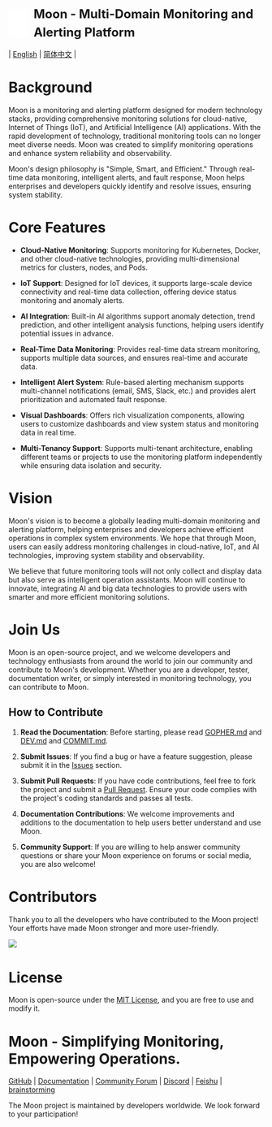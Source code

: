 <div style="display: flex; align-items: center;">
  <img 
    src="./docs/images/logo.svg" 
    alt="Logo" 
    style="height: 4em; width: auto; vertical-align: middle; margin-right: 10px;" 
  />
  <h1 style="margin: 0; font-size: 24px; line-height: 1.5;">Moon - Multi-Domain Monitoring and Alerting Platform</h1>
</div>

| [English](README.md) | [简体中文](docs/README.zh-CN.md) |

# Background

Moon is a monitoring and alerting platform designed for modern technology stacks, providing comprehensive monitoring solutions for cloud-native, Internet of Things (IoT), and Artificial Intelligence (AI) applications. With the rapid development of technology, traditional monitoring tools can no longer meet diverse needs. Moon was created to simplify monitoring operations and enhance system reliability and observability.

Moon's design philosophy is "Simple, Smart, and Efficient." Through real-time data monitoring, intelligent alerts, and fault response, Moon helps enterprises and developers quickly identify and resolve issues, ensuring system stability.

# Core Features

* **Cloud-Native Monitoring**: Supports monitoring for Kubernetes, Docker, and other cloud-native technologies, providing multi-dimensional metrics for clusters, nodes, and Pods.

* **IoT Support**: Designed for IoT devices, it supports large-scale device connectivity and real-time data collection, offering device status monitoring and anomaly alerts.

* **AI Integration**: Built-in AI algorithms support anomaly detection, trend prediction, and other intelligent analysis functions, helping users identify potential issues in advance.

* **Real-Time Data Monitoring**: Provides real-time data stream monitoring, supports multiple data sources, and ensures real-time and accurate data.

* **Intelligent Alert System**: Rule-based alerting mechanism supports multi-channel notifications (email, SMS, Slack, etc.) and provides alert prioritization and automated fault response.

* **Visual Dashboards**: Offers rich visualization components, allowing users to customize dashboards and view system status and monitoring data in real time.

* **Multi-Tenancy Support**: Supports multi-tenant architecture, enabling different teams or projects to use the monitoring platform independently while ensuring data isolation and security.

# Vision

Moon's vision is to become a globally leading multi-domain monitoring and alerting platform, helping enterprises and developers achieve efficient operations in complex system environments. We hope that through Moon, users can easily address monitoring challenges in cloud-native, IoT, and AI technologies, improving system stability and observability.

We believe that future monitoring tools will not only collect and display data but also serve as intelligent operation assistants. Moon will continue to innovate, integrating AI and big data technologies to provide users with smarter and more efficient monitoring solutions.

# Join Us

Moon is an open-source project, and we welcome developers and technology enthusiasts from around the world to join our community and contribute to Moon's development. Whether you are a developer, tester, documentation writer, or simply interested in monitoring technology, you can contribute to Moon.

## How to Contribute

1. **Read the Documentation**: Before starting, please read [GOPHER.md](./docs/dev/GOPHER.md) and [DEV.md](./docs/dev/DEV.md) and [COMMIT.md](./docs/dev/COMMIT.md).

1. **Submit Issues**: If you find a bug or have a feature suggestion, please submit it in the [Issues](https://github.com/aide-family/moon/issues) section.

2. **Submit Pull Requests**: If you have code contributions, feel free to fork the project and submit a [Pull Request](https://github.com/aide-family/moon/pulls). Ensure your code complies with the project's coding standards and passes all tests.

3. **Documentation Contributions**: We welcome improvements and additions to the documentation to help users better understand and use Moon.

4. **Community Support**: If you are willing to help answer community questions or share your Moon experience on forums or social media, you are also welcome!

# Contributors

Thank you to all the developers who have contributed to the Moon project! Your efforts have made Moon stronger and more user-friendly.

<a href="https://github.com/aide-family/moon/graphs/contributors"><img src="https://contributors-img.web.app/image?repo=aide-family/moon" /></a>

# License

Moon is open-source under the [MIT License](LICENSE), and you are free to use and modify it.

# Moon - Simplifying Monitoring, Empowering Operations.

[GitHub](https://github.com/aide-family/moon) | [Documentation](https://aide-family.github.io) | [Community Forum](https://github.com/aide-family/moon/discussions) | [Discord](https://discord.gg/rQT7psPESG) | [Feishu](https://applink.feishu.cn/client/chat/chatter/add_by_link?link_token=386t3219-195d-4e4d-a11c-0f1bbcb1d705) | [brainstorming](https://applink.feishu.cn/client/chat/chatter/add_by_link?link_token=aaese146-0703-4cc8-8d3a-a974469349bd)

The Moon project is maintained by developers worldwide. We look forward to your participation!